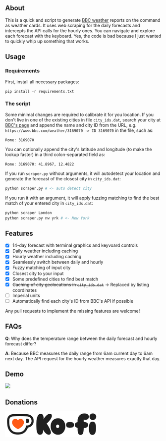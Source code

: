 ## About

This is a quick and script to generate [BBC weather](bbc.com/weather) reports on the command
as weather cards. It uses web scraping for the daily forecasts and intercepts
the API calls for the hourly ones. You can navigate and explore each forecast with the keyboard.
Yes, the code is bad because I just wanted to quickly whip up something that works.

## Usage

### Requirements

First, install all necessary packages:

```
pip install -r requirements.txt
```

### The script

Some minimal changes are required to calibrate it for you location. If you don't live in one of the 
existing cities in file `city_ids.dat`, search your city at [BBC's page](bbc.com/weather) and append the name
and city ID from the URL, e.g. `https://www.bbc.com/weather/3169070 -> ID 3169070`  in the file, such as:

```
Rome: 3169070
```

You can optionally append the city's latitude and longitude (to make the lookup faster) in a third colon-separated field as:

```
Rome: 3169070: 41.8967, 12.4822
```

If you run `scraper.py` without arguments, it will autodetect your location and generate the forecast of
the closest city in `city_ids.dat`:

```bash
python scraper.py # <- auto detect city
```
If you run it with an argument, it will apply fuzzing matching to find the best match of your entered city in
`city_ids.dat`:

```bash
python scraper London
python scraper.py nw yrk # <- New York
```

## Features

- [x] 14-day forecast with terminal graphics and keyvoard controls
- [x] Daily weather including caching
- [x] Hourly weather including caching
- [x] Seamlessly switch between daily and hourly 
- [x] Fuzzy matching of input city
- [x] Closest city to your input 
- [x] Some predefined cities to find best match
- [x] ~~Caching of city geolocations in `city_ids.dat`~~ -> Replaced by listing coordinates
- [ ] Imperial units
- [ ] Automatically find each city's ID from BBC's API if possible

Any pull requests to implement the missing features are welcome!

## FAQs

**Q**: Why does the temperature range between the daily forecast and hourly forecast differ?

**A**: Because BBC measures the daily range from 6am current day to 6am next day. The API request
for the hourly weather measures exactly that day.


## Demo

<img src="https://github.com/leonmavr/bbc_weather_scraper/blob/master/assets/demo.gif" width="450"/>

## Donations

<a href="https://ko-fi.com/leomav">
  <img src="https://raw.githubusercontent.com/leonmavr/bbc_weather_scraper/refs/heads/master/assets/kofi_logo.png" alt="" style="width:300px; height:auto;">
</a>
